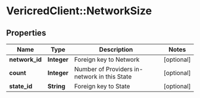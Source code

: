 # VericredClient::NetworkSize

## Properties
Name | Type | Description | Notes
------------ | ------------- | ------------- | -------------
**network_id** | **Integer** | Foreign key to Network | [optional] 
**count** | **Integer** | Number of Providers in-network in this State | [optional] 
**state_id** | **String** | Foreign key to State | [optional] 


